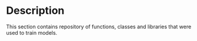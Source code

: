 # Description

This section contains repository of functions, classes and libraries that were used to train models.
